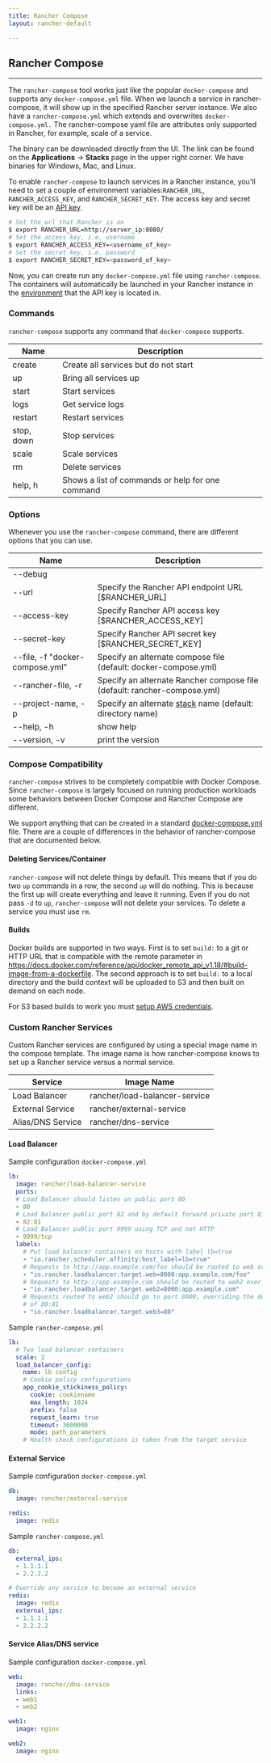 ```yaml
---
title: Rancher Compose
layout: rancher-default

---
```


## Rancher Compose
---

The `rancher-compose` tool works just like the popular `docker-compose` and supports any `docker-compose.yml` file. When we launch a service in rancher-compose, it will show up in the specified Rancher server instance. We also have a `rancher-compose.yml` which extends and overwrites `docker-compose.yml.` The rancher-compose yaml file are attributes only supported in Rancher, for example, scale of a service.

The binary can be downloaded directly from the UI. The link can be found on the **Applications** -> **Stacks** page in the upper right corner. We have binaries for Windows, Mac, and Linux.

To enable `rancher-compose` to launch services in a Rancher instance, you'll need to set a couple of environment variables:`RANCHER_URL`, `RANCHER_ACCESS_KEY`, and `RANCHER_SECRET_KEY`. The access key and secret key will be an [API key]({{site.baseurl}}/rancher/configuration/api-keys/). 

```bash
# Set the url that Rancher is on
$ export RANCHER_URL=http://server_ip:8080/
# Set the access key, i.e. username
$ export RANCHER_ACCESS_KEY=<username_of_key>
# Set the secret key, i.e. password
$ export RANCHER_SECRET_KEY=<password_of_key>
```

Now, you can create run any `docker-compose.yml` file using `rancher-compose`. The containers will automatically be launched in your Rancher instance in the [environment]({{site.baseurl}}/rancher/configuration/environments/) that the API key is located in.

### Commands

`rancher-compose` supports any command that `docker-compose` supports.

Name | Description
----|-----
create	| Create all services but do not start
up		| Bring all services up
start	| Start services
logs	| 	Get service logs
restart	| Restart services
stop, down |	Stop services
scale	| Scale services
rm		| Delete services
help, h	| Shows a list of commands or help for one command


### Options

Whenever you use the `rancher-compose` command, there are different options that you can use. 

Name | Description
--- | ---
--debug	|		
--url 			|	Specify the Rancher API endpoint URL [$RANCHER_URL]
--access-key 	|		Specify Rancher API access key [$RANCHER_ACCESS_KEY]
--secret-key 	|		Specify Rancher API secret key [$RANCHER_SECRET_KEY]
--file, -f "docker-compose.yml"	| Specify an alternate compose file (default: docker-compose.yml)
--rancher-file, -r 		|	Specify an alternate Rancher compose file (default: rancher-compose.yml)
--project-name, -p 		|	Specify an alternate [stack]({{site.baseurl}}/rancher/rancher-ui/applications/stacks/) name (default: directory name)
--help, -h			|	show help
--version, -v		|	print the version


### Compose Compatibility

`rancher-compose` strives to be completely compatible with Docker Compose.  Since `rancher-compose` is largely focused on running production workloads some behaviors between Docker Compose and Rancher Compose are different.

We support anything that can be created in a standard [docker-compose.yml](https://docs.docker.com/compose/yml/) file. There are a couple of differences in the behavior of rancher-compose that are documented below.

#### Deleting Services/Container

`rancher-compose` will not delete things by default.  This means that if you do two `up` commands in a row, the second `up` will do nothing.  This is because the first up will create everything and leave it running.  Even if you do not pass `-d` to `up`, `rancher-compose` will not delete your services.  To delete a service you must use `rm`.

#### Builds

Docker builds are supported in two ways.  First is to set `build:` to a git or HTTP URL that is compatible with the remote parameter in https://docs.docker.com/reference/api/docker_remote_api_v1.18/#build-image-from-a-dockerfile.  The second approach is to set `build:` to a local directory and the build context will be uploaded to S3 and then built on demand on each node.

For S3 based builds to work you must [setup AWS credentials](https://github.com/aws/aws-sdk-go/#configuring-credentials).

### Custom Rancher Services

Custom Rancher services are configured by using a special image name in the compose template.  The image name is how rancher-compose knows to set up a Rancher service versus a normal service.

Service | Image Name
--------|-----------
Load Balancer | rancher/load-balancer-service
External Service | rancher/external-service
Alias/DNS Service | rancher/dns-service


#### Load Balancer

Sample configuration `docker-compose.yml`


```yaml
lb:
  image: rancher/load-balancer-service
  ports:
  # Load Balancer should listen on public port 80
  - 80
  # Load Balancer public port 82 and by default forward private port 81 using HTTP
  - 82:81
  # Load Balancer public port 9999 using TCP and not HTTP
  - 9999/tcp
  labels:
    # Put load balancer containers on hosts with label lb=true
    - "io.rancher.scheduler.affinity:host_label=lb=true"
    # Requests to http://app.example.com/foo should be routed to web over port 8000
    - "io.rancher.loadbalancer.target.web=8000:app.example.com/foo"
    # Requests to http://app.example.com should be routed to web2 over port 8000
    - "io.rancher.loadbalancer.target.web2=8000:app.example.com"
    # Requests routed to web2 should go to port 8000, overriding the default configuration
    # of 80:81
    - "io.rancher.loadbalancer.target.web3=80"
```

Sample `rancher-compose.yml`

```yaml
lb:
  # Two load balancer containers
  scale: 2
  load_balancer_config:
    name: lb config
    # Cookie policy configurations
    app_cookie_stickiness_policy: 
      cookie: cookiename
      max_length: 1024
      prefix: false
      request_learn: true
      timeout: 3600000
      mode: path_parameters
    # Health check configurations is taken from the target service
```

#### External Service

Sample configuration `docker-compose.yml`

```yaml
db:
  image: rancher/external-service

redis:
  image: redis
```

Sample `rancher-compose.yml`

```yaml
db:
  external_ips:
  - 1.1.1.1
  - 2.2.2.2

# Override any service to become an external service
redis:
  image: redis
  external_ips:
  - 1.1.1.1
  - 2.2.2.2
```

#### Service Alias/DNS service

Sample configuration `docker-compose.yml`

```yaml
web:
  image: rancher/dns-service
  links:
  - web1
  - web2

web1:
  image: nginx

web2:
  image: nginx
```
